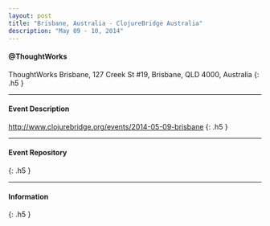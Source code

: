 ```yaml
---
layout: post
title: "Brisbane, Australia - ClojureBridge Australia"
description: "May 09 - 10, 2014"
---
```


#### @ThoughtWorks

ThoughtWorks Brisbane, 127 Creek St #19, Brisbane, QLD 4000, Australia
{: .h5 }

---

#### Event Description

<http://www.clojurebridge.org/events/2014-05-09-brisbane>
{: .h5 }

---

#### Event Repository

{: .h5 }

---

#### Information

{: .h5 }